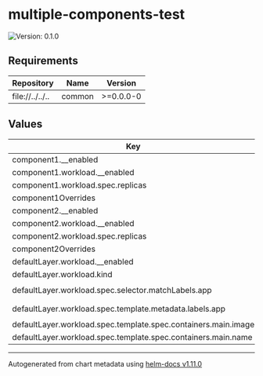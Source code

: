 # multiple-components-test

![Version: 0.1.0](https://img.shields.io/badge/Version-0.1.0-informational?style=flat-square)

## Requirements

| Repository | Name | Version |
|------------|------|---------|
| file://../../.. | common | >=0.0.0-0 |

## Values

| Key | Description | Type | Default |
|-----|-------------|------|---------|
 | component1.__enabled |  | bool | `true` |
 | component1.workload.__enabled |  | bool | `true` |
 | component1.workload.spec.replicas |  | int | `3` |
 | component1Overrides |  | object | `{}` |
 | component2.__enabled |  | bool | `true` |
 | component2.workload.__enabled |  | bool | `true` |
 | component2.workload.spec.replicas |  | int | `2` |
 | component2Overrides |  | object | `{}` |
 | defaultLayer.workload.__enabled |  | bool | `true` |
 | defaultLayer.workload.kind |  | string | `"Deployment"` |
 | defaultLayer.workload.spec.selector.matchLabels.app |  | string | `"test-workload"` |
 | defaultLayer.workload.spec.template.metadata.labels.app |  | string | `"test-workload"` |
 | defaultLayer.workload.spec.template.spec.containers.main.image |  | string | `"nginx:latest"` |
 | defaultLayer.workload.spec.template.spec.containers.main.name |  | string | `"main"` |

----------------------------------------------
Autogenerated from chart metadata using [helm-docs v1.11.0](https://github.com/norwoodj/helm-docs/releases/v1.11.0)
